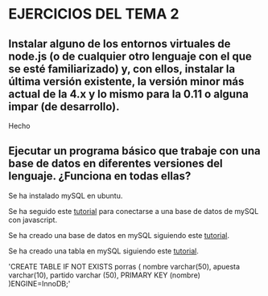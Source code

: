# EJERCICIOS DEL TEMA 2

## Instalar alguno de los entornos virtuales de node.js (o de cualquier otro lenguaje con el que se esté familiarizado) y, con ellos, instalar la última versión existente, la versión minor más actual de la 4.x y lo mismo para la 0.11 o alguna impar (de desarrollo).

Hecho

## Ejecutar un programa básico que trabaje con una base de datos en diferentes versiones del lenguaje. ¿Funciona en todas ellas?

Se ha instalado mySQL en ubuntu.

Se ha seguido este [tutorial](https://codeforgeek.com/2015/01/nodejs-mysql-tutorial/) para conectarse a una base de datos de mySQL con javascript.

Se ha creado una base de datos en mySQL siguiendo este [tutorial](https://www.linux-party.com/42-mysql/2214-como-crear-una-base-de-datos-mysql-e-inicializar-los-privilegios).

Se ha creado una tabla en mySQL siguiendo este [tutorial](http://mysql.conclase.net/curso/?cap=007c).

'CREATE TABLE IF NOT EXISTS porras ( nombre varchar(50), apuesta varchar(10), partido varchar (50), PRIMARY KEY (nombre) )ENGINE=InnoDB;'


